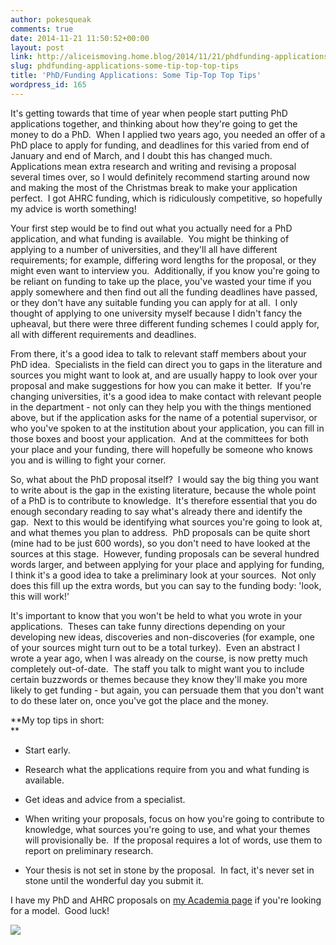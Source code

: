 ```yaml
---
author: pokesqueak
comments: true
date: 2014-11-21 11:50:52+00:00
layout: post
link: http://aliceismoving.home.blog/2014/11/21/phdfunding-applications-some-tip-top-top-tips/
slug: phdfunding-applications-some-tip-top-top-tips
title: 'PhD/Funding Applications: Some Tip-Top Top Tips'
wordpress_id: 165
---
```


It's getting towards that time of year when people start putting PhD applications together, and thinking about how they're going to get the money to do a PhD.  When I applied two years ago, you needed an offer of a PhD place to apply for funding, and deadlines for this varied from end of January and end of March, and I doubt this has changed much.  Applications mean extra research and writing and revising a proposal several times over, so I would definitely recommend starting around now and making the most of the Christmas break to make your application perfect.  I got AHRC funding, which is ridiculously competitive, so hopefully my advice is worth something!







Your first step would be to find out what you actually need for a PhD application, and what funding is available.  You might be thinking of applying to a number of universities, and they'll all have different requirements; for example, differing word lengths for the proposal, or they might even want to interview you.  Additionally, if you know you're going to be reliant on funding to take up the place, you've wasted your time if you apply somewhere and then find out all the funding deadlines have passed, or they don't have any suitable funding you can apply for at all.  I only thought of applying to one university myself because I didn't fancy the upheaval, but there were three different funding schemes I could apply for, all with different requirements and deadlines.




From there, it's a good idea to talk to relevant staff members about your PhD idea.  Specialists in the field can direct you to gaps in the literature and sources you might want to look at, and are usually happy to look over your proposal and make suggestions for how you can make it better.  If you're changing universities, it's a good idea to make contact with relevant people in the department - not only can they help you with the things mentioned above, but if the application asks for the name of a potential supervisor, or who you've spoken to at the institution about your application, you can fill in those boxes and boost your application.  And at the committees for both your place and your funding, there will hopefully be someone who knows you and is willing to fight your corner.




So, what about the PhD proposal itself?  I would say the big thing you want to write about is the gap in the existing literature, because the whole point of a PhD is to contribute to knowledge.  It's therefore essential that you do enough secondary reading to say what's already there and identify the gap.  Next to this would be identifying what sources you're going to look at, and what themes you plan to address.  PhD proposals can be quite short (mine had to be just 600 words), so you don't need to have looked at the sources at this stage.  However, funding proposals can be several hundred words larger, and between applying for your place and applying for funding, I think it's a good idea to take a preliminary look at your sources.  Not only does this fill up the extra words, but you can say to the funding body: 'look, this will work!'




It's important to know that you won't be held to what you wrote in your applications.  Theses can take funny directions depending on your developing new ideas, discoveries and non-discoveries (for example, one of your sources might turn out to be a total turkey).  Even an abstract I wrote a year ago, when I was already on the course, is now pretty much completely out-of-date.  The staff you talk to might want you to include certain buzzwords or themes because they know they'll make you more likely to get funding - but again, you can persuade them that you don't want to do these later on, once you've got the place and the money.




**My top tips in short:  
**




  * Start early.


  * Research what the applications require from you and what funding is available.


  * Get ideas and advice from a specialist.


  * When writing your proposals, focus on how you're going to contribute to knowledge, what sources you're going to use, and what your themes will provisionally be.  If the proposal requires a lot of words, use them to report on preliminary research.


  * Your thesis is not set in stone by the proposal.  In fact, it's never set in stone until the wonderful day you submit it.



I have my PhD and AHRC proposals on [my Academia page](http://essex.academia.edu/aliceviolett) if you're looking for a model.  Good luck!




![](https://66.media.tumblr.com/ed5965cc7e804573e56c27436a9b540d/tumblr_inline_nfe0wlvmks1s70b7a.jpg)
